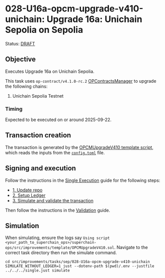 # 028-U16a-opcm-upgrade-v410-unichain: Upgrade 16a: Unichain Sepolia on Sepolia
Status: [DRAFT]()

## Objective

Executes Upgrade 16a on Unichain Sepolia.

This task uses `op-contract/v4.1.0-rc.2` [OPContractsManager](https://github.com/ethereum-optimism/optimism/blob/op-contracts/v4.1.0-rc.2/packages/contracts-bedrock/src/L1/OPContractsManager.sol) to upgrade the following chains:

1. Unichain Sepolia Testnet

### Timing

Expected to be executed on or around 2025-09-22.

## Transaction creation

The transaction is generated by the [OPCMUpgradeV410 template script](../../../template/OPCMUpgradeV410.sol),
which reads the inputs from the [`config.toml`](./config.toml) file.

## Signing and execution

Follow the instructions in the [Single Execution](../../../SINGLE.md) guide for the following steps:

- [1. Update repo](../../../SINGLE.md#1-update-repo)
- [2. Setup Ledger](../../../SINGLE.md#2-setup-ledger)
- [3. Simulate and validate the transaction](../../../SINGLE.md#3-simulate-and-validate-the-transaction)

Then follow the instructions in the [Validation](./VALIDATION.md) guide.

## Simulation

When simulating, ensure the logs say `Using script <your_path_to_superchain_ops>/superchain-ops/src/improvements/template/OPCMUpgradeV410.sol`.
Navigate to the correct task directory then run the simulate command.

```
cd src/improvements/tasks/sep/028-U16a-opcm-upgrade-v410-unichain
SIMULATE_WITHOUT_LEDGER=1 just --dotenv-path $(pwd)/.env --justfile ../../../single.just simulate
```